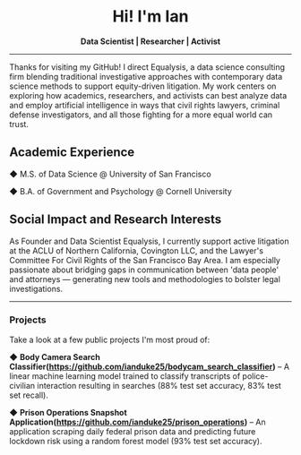 <h1 align="center">Hi! I'm Ian</h1>
<p align="center">
  <strong>Data Scientist | Researcher | Activist</strong>  
</p>

---
Thanks for visiting my GitHub! I direct Equalysis, a data science consulting firm blending traditional investigative approaches with contemporary data science methods to support equity-driven litigation. My work centers on exploring how academics, researchers, and activists can best analyze data and employ artificial intelligence in ways that civil rights lawyers, criminal defense investigators, and all those fighting for a more equal world can trust. 

## **Academic Experience**

◆ M.S. of Data Science @ University of San Francisco

◆ B.A. of Government and Psychology @ Cornell University
  
## **Social Impact and Research Interests**

As Founder and Data Scientist Equalysis, I currently support active litigation at the ACLU of Northern California, Covington LLC, and the Lawyer's Committee For Civil Rights of the San Francisco Bay Area. I am especially passionate about bridging gaps in communication between 'data people' and attorneys — generating new tools and methodologies to bolster legal investigations.

---
### **Projects**
Take a look at a few public projects I'm most proud of:

◆ **Body Camera Search Classifier(https://github.com/ianduke25/bodycam_search_classifier)** – A linear machine learning model trained to classify transcripts of police-civilian interaction resulting in searches (88% test set accuracy, 83% test set recall).

◆ **Prison Operations Snapshot Application(https://github.com/ianduke25/prison_operations)** – An application scraping daily federal prison data and predicting future lockdown risk using a random forest model (93% test set accuracy).
